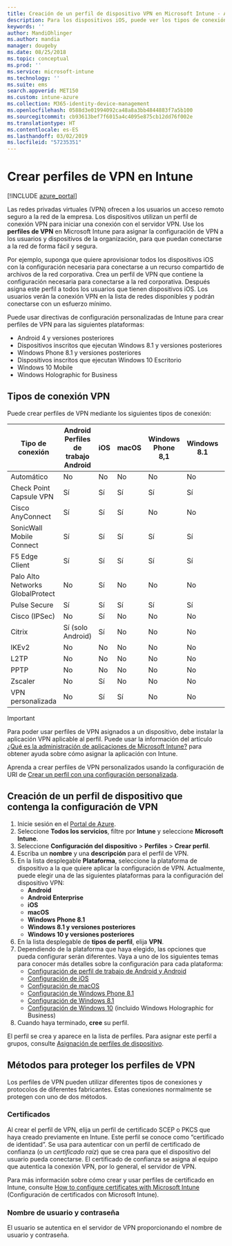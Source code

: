 ```yaml
---
title: Creación de un perfil de dispositivo VPN en Microsoft Intune - Azure | Microsoft Docs
description: Para los dispositivos iOS, puede ver los tipos de conexión de red privada virtual (VPN), crear un perfil de dispositivo VPN en Azure Portal y ver las opciones disponibles para proteger el perfil de VPN con certificados o con un nombre de usuario y una contraseña en Microsoft Intune.
keywords: ''
author: MandiOhlinger
ms.author: mandia
manager: dougeby
ms.date: 08/25/2018
ms.topic: conceptual
ms.prod: ''
ms.service: microsoft-intune
ms.technology: ''
ms.suite: ems
search.appverid: MET150
ms.custom: intune-azure
ms.collection: M365-identity-device-management
ms.openlocfilehash: 0588d3e01994092ca48a8a3bb4844883f7a5b100
ms.sourcegitcommit: cb93613bef7f6015a4c4095e875cb12dd76f002e
ms.translationtype: HT
ms.contentlocale: es-ES
ms.lasthandoff: 03/02/2019
ms.locfileid: "57235351"
---
```

# <a name="create-vpn-profiles-in-intune"></a>Crear perfiles de VPN en Intune

[!INCLUDE [azure_portal](./includes/azure_portal.md)]

Las redes privadas virtuales (VPN) ofrecen a los usuarios un acceso remoto seguro a la red de la empresa. Los dispositivos utilizan un perfil de conexión VPN para iniciar una conexión con el servidor VPN. Use los **perfiles de VPN** en Microsoft Intune para asignar la configuración de VPN a los usuarios y dispositivos de la organización, para que puedan conectarse a la red de forma fácil y segura.

Por ejemplo, suponga que quiere aprovisionar todos los dispositivos iOS con la configuración necesaria para conectarse a un recurso compartido de archivos de la red corporativa. Crea un perfil de VPN que contiene la configuración necesaria para conectarse a la red corporativa. Después asigna este perfil a todos los usuarios que tienen dispositivos iOS. Los usuarios verán la conexión VPN en la lista de redes disponibles y podrán conectarse con un esfuerzo mínimo.

Puede usar directivas de configuración personalizadas de Intune para crear perfiles de VPN para las siguientes plataformas:

* Android 4 y versiones posteriores
* Dispositivos inscritos que ejecutan Windows 8.1 y versiones posteriores
* Windows Phone 8.1 y versiones posteriores
* Dispositivos inscritos que ejecutan Windows 10 Escritorio
* Windows 10 Mobile
* Windows Holographic for Business

## <a name="vpn-connection-types"></a>Tipos de conexión VPN

Puede crear perfiles de VPN mediante los siguientes tipos de conexión:

|Tipo de conexión|Android<br>Perfiles de trabajo Android|iOS|macOS|Windows Phone 8,1|Windows 8.1|Windows 10|
|-|-|-|-|-|-|-|
|Automático|No|No|No|No|No|Sí|
|Check Point Capsule VPN|Sí|Sí|Sí|Sí|Sí|Sí|
|Cisco AnyConnect|Sí|Sí|Sí|No|No|No|
|SonicWall Mobile Connect|Sí|Sí|Sí|Sí|Sí|Sí|
|F5 Edge Client|Sí|Sí|Sí|Sí|Sí|Sí|
|Palo Alto Networks GlobalProtect|No|Sí|No|No|No|Sí|
|Pulse Secure|Sí|Sí|Sí|Sí|Sí|Sí|
|Cisco (IPSec)|No|Sí|No|No|No|No|
|Citrix|Sí (solo Android)|Sí|No|No|No|Sí|
|IKEv2|No|No|No|No|No|Sí|
|L2TP|No|No|No|No|No|Sí|
|PPTP|No|No|No|No|No|Sí|
|Zscaler|No|Sí|No|No|No|No|
|VPN personalizada|No|Sí|Sí|No|No|No|

> [!IMPORTANT]
> Para poder usar perfiles de VPN asignados a un dispositivo, debe instalar la aplicación VPN aplicable al perfil. Puede usar la información del artículo [¿Qué es la administración de aplicaciones de Microsoft Intune?](app-management.md) para obtener ayuda sobre cómo asignar la aplicación con Intune.  

Aprenda a crear perfiles de VPN personalizados usando la configuración de URI de [Crear un perfil con una configuración personalizada](custom-settings-configure.md).

## <a name="create-a-device-profile-containing-vpn-settings"></a>Creación de un perfil de dispositivo que contenga la configuración de VPN

1. Inicie sesión en el [Portal de Azure](https://portal.azure.com).
2. Seleccione **Todos los servicios**, filtre por **Intune** y seleccione **Microsoft Intune**.
3. Seleccione **Configuración del dispositivo** > **Perfiles** > **Crear perfil**.
4. Escriba un **nombre** y una **descripción** para el perfil de VPN.
5. En la lista desplegable **Plataforma**, seleccione la plataforma de dispositivo a la que quiere aplicar la configuración de VPN. Actualmente, puede elegir una de las siguientes plataformas para la configuración del dispositivo VPN:
   - **Android**
   - **Android Enterprise**
   - **iOS**
   - **macOS**
   - **Windows Phone 8.1**
   - **Windows 8.1 y versiones posteriores**
   - **Windows 10 y versiones posteriores**
6. En la lista desplegable de **tipos de perfil**, elija **VPN**.
7. Dependiendo de la plataforma que haya elegido, las opciones que pueda configurar serán diferentes. Vaya a uno de los siguientes temas para conocer más detalles sobre la configuración para cada plataforma:
   - [Configuración de perfil de trabajo de Android y Android](vpn-settings-android.md)
   - [Configuración de iOS](vpn-settings-ios.md)
   - [Configuración de macOS](vpn-settings-macos.md)
   - [Configuración de Windows Phone 8.1](vpn-settings-windows-phone-8-1.md)
   - [Configuración de Windows 8.1](vpn-settings-windows-8-1.md)
   - [Configuración de Windows 10](vpn-settings-windows-10.md) (incluido Windows Holographic for Business)
8. Cuando haya terminado, **cree** su perfil.

El perfil se crea y aparece en la lista de perfiles. Para asignar este perfil a grupos, consulte [Asignación de perfiles de dispositivo](device-profile-assign.md).

## <a name="methods-of-securing-vpn-profiles"></a>Métodos para proteger los perfiles de VPN

Los perfiles de VPN pueden utilizar diferentes tipos de conexiones y protocolos de diferentes fabricantes. Estas conexiones normalmente se protegen con uno de dos métodos.

### <a name="certificates"></a>Certificados

Al crear el perfil de VPN, elija un perfil de certificado SCEP o PKCS que haya creado previamente en Intune. Este perfil se conoce como “certificado de identidad”. Se usa para autenticar con un perfil de certificado de confianza (o un *certificado raíz*) que se crea para que el dispositivo del usuario pueda conectarse. El certificado de confianza se asigna al equipo que autentica la conexión VPN, por lo general, el servidor de VPN.

Para más información sobre cómo crear y usar perfiles de certificado en Intune, consulte [How to configure certificates with Microsoft Intune](certificates-configure.md) (Configuración de certificados con Microsoft Intune).

### <a name="user-name-and-password"></a>Nombre de usuario y contraseña

El usuario se autentica en el servidor de VPN proporcionando el nombre de usuario y contraseña.
